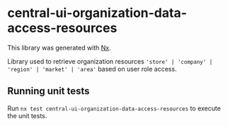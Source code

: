# central-ui-organization-data-access-resources

This library was generated with [Nx](https://nx.dev).

Library used to retrieve organization resources `'store' | 'company' | 'region' | 'market' | 'area'` based on user role access.

## Running unit tests

Run `nx test central-ui-organization-data-access-resources` to execute the unit tests.
